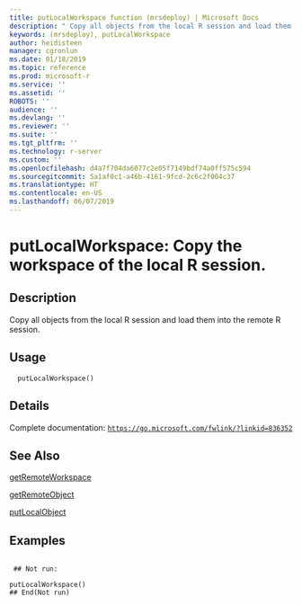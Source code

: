 ```yaml
---
title: putLocalWorkspace function (mrsdeploy) | Microsoft Docs
description: " Copy all objects from the local R session and load them into the remote R session. "
keywords: (mrsdeploy), putLocalWorkspace
author: heidisteen
manager: cgronlun
ms.date: 01/18/2019
ms.topic: reference
ms.prod: microsoft-r
ms.service: ''
ms.assetid: ''
ROBOTS: ''
audience: ''
ms.devlang: ''
ms.reviewer: ''
ms.suite: ''
ms.tgt_pltfrm: ''
ms.technology: r-server
ms.custom: ''
ms.openlocfilehash: d4a7f704da6077c2e05f7149bdf74a0ff575c594
ms.sourcegitcommit: 5a1af0c1-a46b-4161-9fcd-2c6c2f004c37
ms.translationtype: HT
ms.contentlocale: en-US
ms.lasthandoff: 06/07/2019
---
```

 # <a name="putlocalworkspace-copy-the-workspace-of-the-local-r-session"></a>putLocalWorkspace: Copy the workspace of the local R session. 
 ## <a name="description"></a>Description

Copy all objects from the local R session and load them into the remote R session.


 ## <a name="usage"></a>Usage

```   
  putLocalWorkspace()

```

 ## <a name="details"></a>Details

Complete documentation: [`https://go.microsoft.com/fwlink/?linkid=836352`](https://go.microsoft.com/fwlink/?linkid=836352)



 ## <a name="see-also"></a>See Also

[getRemoteWorkspace](getRemoteWorkspace.md)

[getRemoteObject](getRemoteObject.md)

[putLocalObject](putLocalObject.md)

 ## <a name="examples"></a>Examples

 ```

  ## Not run:

putLocalWorkspace()
 ## End(Not run) 
```

